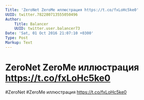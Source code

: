 ```yaml
---
Title: 'ZeroNet ZeroMe иллюстрация https://t.co/fxLoHc5ke0'
UUID: twitter.782280713555050496
Author:
    Title: Balancer
    UUID: twitter.user.balancer73
Date: 'Sat, 01 Oct 2016 21:07:10 +0300'
Type: Post
Markup: Text
---
```


# ZeroNet ZeroMe иллюстрация https://t.co/fxLoHc5ke0

#ZeroNet #ZeroMe иллюстрация https://t.co/fxLoHc5ke0